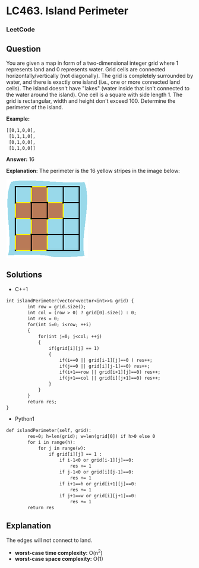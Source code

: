 # LC463. Island Perimeter

### LeetCode

## Question

You are given a map in form of a two-dimensional integer grid where 1 represents land and 0 represents water. Grid cells are connected horizontally/vertically (not diagonally). The grid is completely surrounded by water, and there is exactly one island (i.e., one or more connected land cells). The island doesn't have "lakes" (water inside that isn't connected to the water around the island). One cell is a square with side length 1. The grid is rectangular, width and height don't exceed 100. Determine the perimeter of the island.

**Example:**
```
[[0,1,0,0],
 [1,1,1,0],
 [0,1,0,0],
 [1,1,0,0]]
```

**Answer:** 16

**Explanation:** The perimeter is the 16 yellow stripes in the image below:

![Island](Images/LC463IslandPerimeter.png)

## Solutions

* C++1
```
int islandPerimeter(vector<vector<int>>& grid) {
        int row = grid.size();
        int col = (row > 0) ? grid[0].size() : 0;
        int res = 0;
        for(int i=0; i<row; ++i)
        {
            for(int j=0; j<col; ++j)
            {
                if(grid[i][j] == 1)
                {
                    if(i==0 || grid[i-1][j]==0 ) res++;
                    if(j==0 || grid[i][j-1]==0) res++;
                    if(i+1==row || grid[i+1][j]==0) res++;
                    if(j+1==col || grid[i][j+1]==0) res++;
                }
            }
        }
        return res;
}
```

* Python1
```
def islandPerimeter(self, grid):
        res=0; h=len(grid); w=len(grid[0]) if h>0 else 0
        for i in range(h):
            for j in range(w):
                if grid[i][j] == 1 : 
                    if i-1<0 or grid[i-1][j]==0:
                        res += 1
                    if j-1<0 or grid[i][j-1]==0:
                        res += 1
                    if i+1==h or grid[i+1][j]==0:
                        res += 1
                    if j+1==w or grid[i][j+1]==0:
                        res += 1
        return res
```

## Explanation

The edges will not connect to land.

* **worst-case time complexity:** O(n<sup>2</sup>)
* **worst-case space complexity:** O(1)